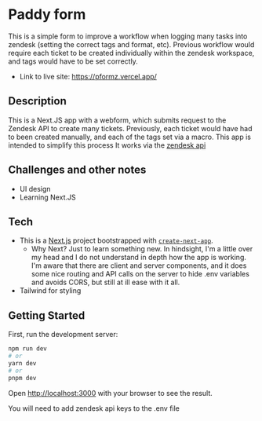 # Paddy form
This is a simple form to improve a workflow when logging many tasks into zendesk (setting the correct tags and format, etc). Previous workflow would require each ticket to be created individually within the zendesk workspace, and tags would have to be set correctly. 

- Link to live site: https://pformz.vercel.app/

## Description
This is a Next.JS app with a webform, which submits request to the Zendesk API to create many tickets. Previously, each ticket would have had to been created manually, and each of the tags set via a macro. This app is intended to simplify this process
It works via the [zendesk api](https://developer.zendesk.com/api-reference/ticketing/tickets/tickets/#create-many-tickets) 


## Challenges and other notes
- UI design
- Learning Next.JS

## Tech
- This is a [Next.js](https://nextjs.org/) project bootstrapped with [`create-next-app`](https://github.com/vercel/next.js/tree/canary/packages/create-next-app).
  - Why Next? Just to learn something new. In hindsight, I'm a little over my head and I do not understand in depth how the app is working. I'm aware that there are client and server components, and it does some nice routing and API calls on the server to hide .env variables and avoids CORS, but still at ill ease with it all.
- Tailwind for styling

## Getting Started

First, run the development server:

```bash
npm run dev
# or
yarn dev
# or
pnpm dev
```

Open [http://localhost:3000](http://localhost:3000) with your browser to see the result.

You will need to add zendesk api keys to the .env file  

